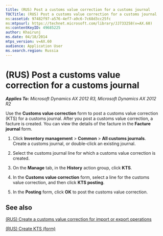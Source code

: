 ```yaml
---
title: (RUS) Post a customs value correction for a customs journal
TOCTitle: (RUS) Post a customs value correction for a customs journal
ms:assetid: 97482f97-a576-4ef7-a9c6-7c68d3cc25fc
ms:mtpsurl: https://technet.microsoft.com/library/JJ733258(v=AX.60)
ms:contentKeyID: 49685225
author: Khairunj
ms.date: 04/18/2014
mtps_version: v=AX.60
audience: Application User
ms.search.region: Russia
---
```


# (RUS) Post a customs value correction for a customs journal 


_**Applies To:** Microsoft Dynamics AX 2012 R3, Microsoft Dynamics AX 2012 R2_

Use the **Customs value correction** form to post a customs value correction (KTS) for a customs journal. After you post a customs value correction, a facture is created. You can view the details of the facture in the **Facture journal** form.

1.  Click **Inventory management** \> **Common** \> **All customs journals**. Create a customs journal, or double-click an existing journal.

2.  Select the customs journal line for which a customs value correction is created.

3.  On the **Manage** tab, in the **History** action group, click **KTS**.

4.  In the **Customs value correction** form, select a line for the customs value correction, and then click **KTS posting**.

5.  In the **Posting** form, click **OK** to post the customs value correction.

## See also

[(RUS) Create a customs value correction for import or export operations](rus-create-a-customs-value-correction-for-import-or-export-operations.md)

[(RUS) Create KTS (form)](https://technet.microsoft.com/library/jj733285\(v=ax.60\))

  


